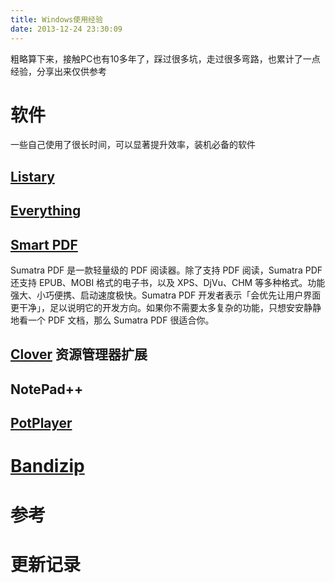```yaml
---
title: Windows使用经验
date: 2013-12-24 23:30:09
---
```


粗略算下来，接触PC也有10多年了，踩过很多坑，走过很多弯路，也累计了一点经验，分享出来仅供参考

# 软件
一些自己使用了很长时间，可以显著提升效率，装机必备的软件

## [Listary](https://www.listary.com/)


## [Everything](https://www.voidtools.com/zh-cn/)


## [Smart PDF](https://smallpdf.com/)
Sumatra PDF 是一款轻量级的 PDF 阅读器。除了支持 PDF 阅读，Sumatra PDF 还支持 EPUB、MOBI 格式的电子书，以及 XPS、DjVu、CHM 等多种格式。功能强大、小巧便携、启动速度极快。Sumatra PDF 开发者表示「会优先让用户界面更干净」，足以说明它的开发方向。如果你不需要太多复杂的功能，只想安安静静地看一个 PDF 文档，那么 Sumatra PDF 很适合你。

## [Clover](http://cn.ejie.me/) 资源管理器扩展

## NotePad++

## [PotPlayer](https://www.potplayer.org)

# [Bandizip](https://cn.bandisoft.com/bandizip/)

# 参考


# 更新记录
